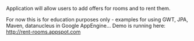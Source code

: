 Application will allow users to add offers for rooms and to rent them.

For now this is for education purposes only - examples for using GWT, JPA, Maven, datanucleus in Google AppEngine... Demo is running here: http://rent-rooms.appspot.com